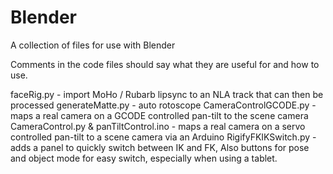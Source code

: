 # Blender
A collection of files for use with Blender

Comments in the code files should say what they are useful for and how to use.

faceRig.py - import MoHo / Rubarb lipsync to an NLA track that can then be processed
generateMatte.py - auto rotoscope
CameraControlGCODE.py - maps a real camera on a GCODE controlled pan-tilt to the scene camera
CameraControl.py  & panTiltControl.ino - maps a real camera on a servo controlled pan-tilt to a scene camera via an Arduino 
RigifyFKIKSwitch.py - adds a panel to quickly switch between IK and FK, Also buttons for pose and object mode for easy switch, especially when using a tablet.
